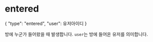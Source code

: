 # entered

{
    	"type": "entered",
    	"user": 유저아이디
    }

방에 누군가 들어왔을 때 발생합니다. `user`는 방에 들어온 유저를 의미합니다.